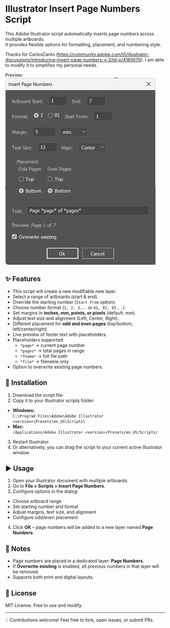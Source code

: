 # Illustrator Insert Page Numbers Script

This Adobe Illustrator script automatically inserts page numbers across multiple artboards.  
It provides flexible options for formatting, placement, and numbering style.

Thanks for CarlosCanto (https://community.adobe.com/t5/illustrator-discussions/introducing-insert-page-numbers-v-2/td-p/4185670). I am able to modify it to simplifies my personal needs.

Preview:
![Preview](https://github.com/bedroomcult/Page-Numbers-Illustrator/blob/main/screenshot/preview.png "GUI Preview")

## ✨ Features
- This script will create a new modifiable new layer.
- Select a range of artboards (start & end).
- Override the starting number (`Start From` option).
- Choose number format (`1, 2, 3...` or `01, 02, 03...`).
- Set margins in **inches, mm, points, or pixels** (default: mm).
- Adjust text size and alignment (Left, Center, Right).
- Different placement for **odd and even pages** (top/bottom, left/center/right).
- Live preview of footer text with placeholders.
- Placeholders supported:
  - `*page*` → current page number
  - `*pages*` → total pages in range
  - `*fname*` → full file path
  - `*file*` → filename only
- Option to overwrite existing page numbers.

## 🚀 Installation
1. Download the script file:
2. Copy it to your Illustrator scripts folder:
- **Windows:**  
  `C:\Program Files\Adobe\Adobe Illustrator <version>\Presets\en_US\Scripts\`
- **Mac:**  
  `/Applications/Adobe Illustrator <version>/Presets/en_US/Scripts/`
3. Restart Illustrator.
4. Or alternatively, you can drag the script to your current active Illustrator window.

## ▶️ Usage
1. Open your Illustrator document with multiple artboards.
2. Go to **File > Scripts > Insert Page Numbers**.
3. Configure options in the dialog:
- Choose artboard range
- Set starting number and format
- Adjust margins, text size, and alignment
- Configure odd/even placement
4. Click **OK** – page numbers will be added to a new layer named **Page Numbers**.

## 📌 Notes
- Page numbers are placed in a dedicated layer: **Page Numbers**.
- If **Overwrite existing** is enabled, all previous numbers in that layer will be removed.
- Supports both print and digital layouts.

## 📝 License
MIT License. Free to use and modify.

---

💡 Contributions welcome! Feel free to fork, open issues, or submit PRs.
